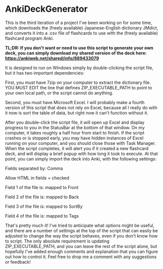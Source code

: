 # AnkiDeckGenerator

This is the third iteration of a project I've been working on for some time, which downloads the (freely available) Japanese-English dictionary JMdict, and converts it into a .csv file of flashcards to use with the (freely available) flashcard program Anki.



**TL;DR: If you don't want or need to use this script to generate your own deck, you can simply download my shared version of the deck here: https://ankiweb.net/shared/info/889433079**



It is designed to run on Windows simply by double-clicking the script file, but it has two important dependencies: 

First, you must have 7zip on your computer to extract the dictionary file. YOU MUST EDIT the line that defines ZIP_EXECUTABLE_PATH to point to your own local path, or the script cannot do anything.

Second, you must have Microsoft Excel. I will probably make a fourth version of this script that does not rely on Excel, because all I really do with it now is sort the table of data, but right now it can't function without it.

After you double-click the script file, it will open up Excel and display progress to you in the StatusBar at the bottom of that window. On my computer, it takes roughly a half hour from start to finish. If the script crashes or is stopped early, you may have hidden instances of Excel running on your computer, and you should close those with Task Manager. When the script completes, it will alert you if it created a new flashcard deck, and will display a brief popup with how long it took to execute. At that point, you can simply import the deck into Anki, with the following settings:

Fields separated by: Comma

Allow HTML in fields = checked

Field 1 of the file is: mapped to Front

Field 2 of the file is: mapped to Back

Field 3 of the file is: mapped to SortBy

Field 4 of the file is: mapped to Tags



That's pretty much it! I've tried to anticipate what options might be useful, and there are a number of settings at the top of the script that can easily be adjusted to change the way the script behaves, even if you don't know how to script. The only absolute requirement is updating ZIP_EXECUTABLE_PATH, and you can leave the rest of the script alone, but hopefully I've added enough comments and explanation that you can figure out how to control it. Feel free to drop me a comment with any suggestions or feedback!




